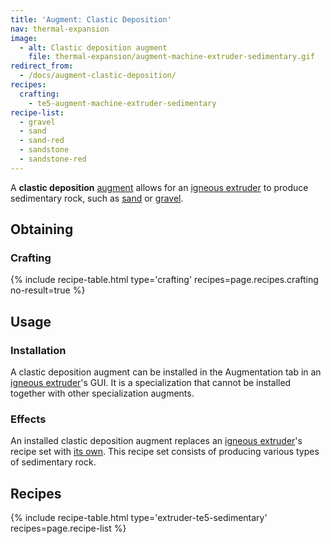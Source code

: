 ```yaml
---
title: 'Augment: Clastic Deposition'
nav: thermal-expansion
image:
  - alt: Clastic deposition augment
    file: thermal-expansion/augment-machine-extruder-sedimentary.gif
redirect_from:
  - /docs/augment-clastic-deposition/
recipes:
  crafting:
    - te5-augment-machine-extruder-sedimentary
recipe-list:
  - gravel
  - sand
  - sand-red
  - sandstone
  - sandstone-red
---
```


A **clastic deposition** [augment](/docs/thermal-expansion/augments/) allows for an [igneous
extruder](/docs/thermal-expansion/igneous-extruder/) to produce sedimentary rock, such as
[sand](https://minecraft.gamepedia.com/Sand) or
[gravel](https://minecraft.gamepedia.com/Gravel).


Obtaining
---------

### Crafting
{% include recipe-table.html type='crafting' recipes=page.recipes.crafting no-result=true %}


Usage
-----

### Installation
A clastic deposition augment can be installed in the Augmentation tab in an
[igneous extruder](/docs/thermal-expansion/igneous-extruder/)'s GUI. It is a specialization that
cannot be installed together with other specialization augments.

### Effects
An installed clastic deposition augment replaces an [igneous
extruder](/docs/thermal-expansion/igneous-extruder/)'s recipe set with [its own](#recipes). This
recipe set consists of producing various types of sedimentary rock.


Recipes
-------

{% include recipe-table.html type='extruder-te5-sedimentary' recipes=page.recipe-list %}
